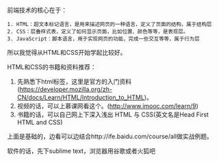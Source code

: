 前端技术的核心在于：

    1. HTML：超文本标记语言，是用来描述网页的一种语言，定义了页面的结构，属于结构层
    2. CSS：层叠样式表，定义了如何显示页面，比如位置、颜色等等，是表现层。
    3. JavaScript：脚本语言，用于实现网页的功能，完成一些交互等等，属于行为层

所以我觉得从HTML和CSS开始学起比较好。

HTML和CSS的书籍和资料推荐：

1. 先熟悉下html标签，这里是官方的入门资料(https://developer.mozilla.org/zh-CN/docs/Learn/HTML/Introduction_to_HTML)。
2. 视频的话，可以上慕课网看这个。(http://www.imooc.com/learn/9)
3. 书籍的话，可以自己网上下深入浅出 HTML 与 CSS(英文名是Head First HTML and CSS)

上面是基础的，边看可以边结合http://ife.baidu.com/course/all做实战例题。

软件的话，先下sublime text，浏览器用谷歌或者火狐吧
